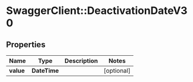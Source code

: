 # SwaggerClient::DeactivationDateV30

## Properties
Name | Type | Description | Notes
------------ | ------------- | ------------- | -------------
**value** | **DateTime** |  | [optional] 


